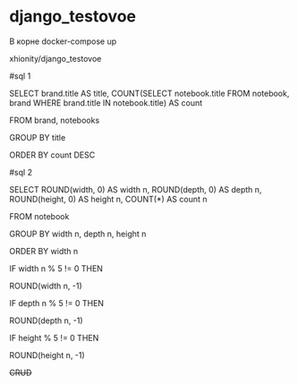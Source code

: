 # django_testovoe
В корне docker-compose up

xhionity/django_testovoe

#sql 1

SELECT brand.title AS title, COUNT(SELECT notebook.title FROM notebook, brand WHERE brand.title IN notebook.title) AS count

FROM brand, notebooks

GROUP BY title

ORDER BY count DESC


#sql 2

SELECT ROUND(width, 0) AS width n, ROUND(depth, 0) AS depth n, ROUND(height, 0) AS height n, COUNT(*) AS count n

FROM notebook

GROUP BY width n, depth n, height n

ORDER BY width n

IF width n % 5 != 0 THEN

ROUND(width n, -1)

IF depth n % 5 != 0 THEN

ROUND(depth n, -1)

IF height % 5 != 0 THEN

ROUND(height n, -1)

~~CRUD~~


